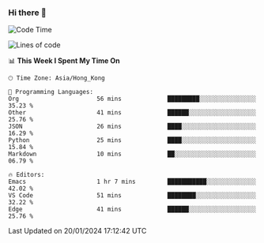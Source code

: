 ### Hi there 👋

<!--
**nicehiro/nicehiro** is a ✨ _special_ ✨ repository because its `README.md` (this file) appears on your GitHub profile.

Here are some ideas to get you started:

- 🔭 I’m currently working on ...
- 🌱 I’m currently learning ...
- 👯 I’m looking to collaborate on ...
- 🤔 I’m looking for help with ...
- 💬 Ask me about ...
- 📫 How to reach me: ...
- 😄 Pronouns: ...
- ⚡ Fun fact: ...
-->

<!--START_SECTION:waka-->
![Code Time](http://img.shields.io/badge/Code%20Time-193%20hrs%206%20mins-blue)

![Lines of code](https://img.shields.io/badge/From%20Hello%20World%20I%27ve%20Written-2.6%20million%20lines%20of%20code-blue)

📊 **This Week I Spent My Time On** 

```text
🕑︎ Time Zone: Asia/Hong_Kong

💬 Programming Languages: 
Org                      56 mins             █████████░░░░░░░░░░░░░░░░   35.23 % 
Other                    41 mins             ██████░░░░░░░░░░░░░░░░░░░   25.76 % 
JSON                     26 mins             ████░░░░░░░░░░░░░░░░░░░░░   16.29 % 
Python                   25 mins             ████░░░░░░░░░░░░░░░░░░░░░   15.84 % 
Markdown                 10 mins             ██░░░░░░░░░░░░░░░░░░░░░░░   06.79 % 

🔥 Editors: 
Emacs                    1 hr 7 mins         ███████████░░░░░░░░░░░░░░   42.02 % 
VS Code                  51 mins             ████████░░░░░░░░░░░░░░░░░   32.22 % 
Edge                     41 mins             ██████░░░░░░░░░░░░░░░░░░░   25.76 % 
```


 Last Updated on 20/01/2024 17:12:42 UTC
<!--END_SECTION:waka-->
